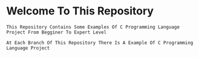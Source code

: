 # Welcome To This Repository
    This Repository Contains Some Examples Of C Programming Language Project From Begginer To Expert Level

    At Each Branch Of This Repository There Is A Example Of C Programming Language Project